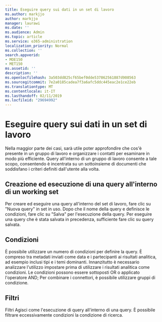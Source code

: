 ```yaml
---
title: Eseguire query sui dati in un set di lavoro
ms.author: markjjo
author: markjjo
manager: laurawi
ms.date: ''
ms.audience: Admin
ms.topic: article
ms.service: o365-administration
localization_priority: Normal
ms.collection: ''
search.appverid:
- MOE150
- MET150
ms.assetid: ''
description: ''
ms.openlocfilehash: 3a503dd825cf65bef0dde537862561887d908563
ms.sourcegitcommit: 7e2a0185cadea7f3a6afc5ddc445eac2e1ce22eb
ms.translationtype: MT
ms.contentlocale: it-IT
ms.lasthandoff: 02/11/2019
ms.locfileid: "29694992"
---
```

# <a name="query-the-data-in-a-working-set"></a>Eseguire query sui dati in un set di lavoro

Nella maggior parte dei casi, sarà utile poter approfondire che cos'è presente in un gruppo di lavoro e organizzare i contatti per esaminare in modo più efficiente. Query all'interno di un gruppo di lavoro consente a tale scopo, consentendo è incentrata su un sottoinsieme di documenti che soddisfano i criteri definiti dall'utente alla volta.

## <a name="creating-and-running-a-query-within-a-working-set"></a>Creazione ed esecuzione di una query all'interno di un working set

Per creare ed eseguire una query all'interno del set di lavoro, fare clic su "Nuova query" in set in uso. Dopo che il nome della query e definisce le condizioni, fare clic su "Salva" per l'esecuzione della query. Per eseguire una query che è stata salvata in precedenza, sufficiente fare clic su query salvata.

## <a name="conditions"></a>Condizioni

È possibile utilizzare un numero di condizioni per definire la query. È compreso tra metadati inviati come data e i partecipanti ai risultati analitica, ad esempio inclusi tipi e i temi dominanti. Innanzitutto è necessario analizzare l'utilizzo impostare prima di utilizzare i risultati analitica come condizioni. Le condizioni possono essere sottoposti OR o applicato l'operatore AND; Per combinare i connettori, è possibile utilizzare gruppi di condizione.

## <a name="filters"></a>Filtri
Filtri Agisci come l'esecuzione di query all'interno di una query. È possibile filtrare eccessivamente condizioni la condizione di ricerca.


